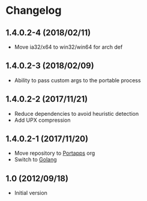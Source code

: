# Changelog

## 1.4.0.2-4 (2018/02/11)

* Move ia32/x64 to win32/win64 for arch def

## 1.4.0.2-3 (2018/02/09)

* Ability to pass custom args to the portable process

## 1.4.0.2-2 (2017/11/21)

* Reduce dependencies to avoid heuristic detection
* Add UPX compression

## 1.4.0.2-1 (2017/11/20)

* Move repository to [Portapps](https://github.com/portapps) org
* Switch to [Golang](https://golang.org/)

## 1.0 (2012/09/18)

* Initial version
